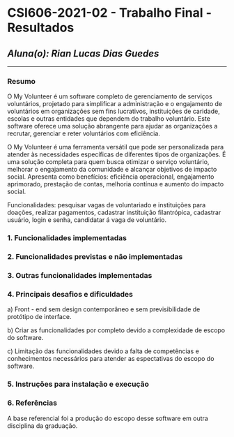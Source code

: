 # **CSI606-2021-02 - Trabalho Final - Resultados**

## *Aluna(o): Rian Lucas Dias Guedes*

--------------

### Resumo
O My Volunteer é um software completo de gerenciamento de serviços voluntários, projetado para simplificar a administração e o engajamento de voluntários em organizações sem fins lucrativos, instituições de caridade, escolas e outras entidades que dependem do trabalho voluntário. Este software oferece uma solução abrangente para ajudar as organizações a recrutar, gerenciar e reter voluntários com eficiência.

O My Volunteer é uma ferramenta versátil que pode ser personalizada para atender às necessidades específicas de diferentes tipos de organizações. É uma solução completa para quem busca otimizar o serviço voluntário, melhorar o engajamento da comunidade e alcançar objetivos de impacto social. Apresenta como benefícios: eficiência operacional, engajamento aprimorado, prestação de contas, melhoria contínua e aumento do impacto social.

Funcionalidades: pesquisar vagas de voluntariado e instituições para doações, realizar pagamentos, cadastrar instituição filantrópica, cadastrar usuário, login e senha, candidatar á vaga de voluntário.

### 1. Funcionalidades implementadas
  
### 2. Funcionalidades previstas e não implementadas

### 3. Outras funcionalidades implementadas

### 4. Principais desafios e dificuldades
a) Front - end sem design contemporâneo e sem previsibilidade de protótipo de interface.

b) Criar as funcionalidades por completo devido a complexidade de escopo do software.

c) Limitação das funcionalidades devido a falta de competências e conhecimentos necessários para atender as espectativas do escopo do software.

### 5. Instruções para instalação e execução

### 6. Referências
A base referencial foi a produção do escopo desse software em outra disciplina da graduação.
